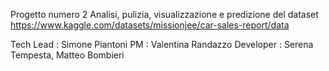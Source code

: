 Progetto numero 2
Analisi, pulizia, visualizzazione e predizione del dataset https://www.kaggle.com/datasets/missionjee/car-sales-report/data

Tech Lead : Simone Piantoni
PM : Valentina Randazzo
Developer : Serena Tempesta, Matteo Bombieri
